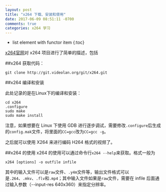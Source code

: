 ```yaml
---
layout: post
title: "x264 下载、安装和使用"
date: 2017-06-09 08:51:11 -0700
comments: true
categories: x264 学习
---
```


* list element with functor item
{:toc}

[x264官网](http://www.videolan.org/developers/x264.html)对 x264 项目进行了简单的描述，包括

##x264 获取代码：

```
git clone http://git.videolan.org/git/x264.git
```

##x264 编译和安装

此处记录的是在Linux下的编译和安装：

```
cd x264
.configure
sudo make
sudo make install
```

注意，如果想要在 Linux 下使用 GDB 进行逐步调试，需要修改`.configure`后生成的`config.mak`文件，将里面的`CC=gcc`改为`CC=gcc -g`。

之后就可以使用 X264 来进行编码 H264 格式的视频了。

##x264 的使用
x264 的使用可以通过命令行`x264 --help`来获取。格式一般为  
```
x264 [options] -o outfile infile
```

其中的输入文件可以是`raw`文件、`.y4m`文件等，输出文件格式可以是`.264`、`.mkv`、`.flv`和`.mp4`；其中输入文件如果是`raw`文件，需要在 infile 后面通过输入参数（--input-res 640x360）来指定分辨率。
